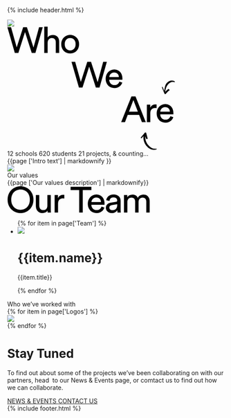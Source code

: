 {% include header.html %}
<div class="som-splash">
  <div class="som_splash__image-wrapper">
    <img class="som-splash__image" src="{{page ['Who we are splash image']}}">
  </div>
</div>
<div class="som-panel scroller left beige book">
  <div class="flex">
  <div class="som-left white">
    <div class="som-left-title">
      <svg width="389" height="285" viewBox="0 0 389 285" xmlns="http://www.w3.org/2000/svg" xmlns:xlink="http://www.w3.org/1999/xlink"><defs><path id="a" d="M0 0h37v40H0z"/><path id="b" d="M0 0h23v34H0z"/></defs><g fill="none" fill-rule="evenodd"><path d="M73.592 1.444h8.484L65.108 61h-8.484l-15.54-48.3L25.712 61H17.48L.26 1.444h8.484l13.104 46.62L36.8 1.444h8.652L60.74 48.568 73.592 1.444zM93.434 61h-7.896V.184h7.896V25.3c1.456-2.128 3.276-3.64 5.46-4.536a17.76 17.76 0 016.804-1.344c2.408 0 4.522.406 6.342 1.218 1.82.812 3.332 1.932 4.536 3.36 1.204 1.428 2.1 3.122 2.688 5.082.588 1.96.882 4.06.882 6.3V61h-7.896V36.724c0-1.4-.154-2.716-.462-3.948-.308-1.232-.84-2.31-1.596-3.234-.756-.924-1.736-1.652-2.94-2.184-1.204-.532-2.674-.798-4.41-.798-1.512 0-2.842.28-3.99.84a8.568 8.568 0 00-2.898 2.268c-.784.952-1.386 2.072-1.806 3.36-.42 1.288-.658 2.688-.714 4.2V61zm52.097-5.796c1.68 0 3.276-.308 4.788-.924 1.512-.616 2.856-1.54 4.032-2.772 1.176-1.232 2.1-2.744 2.772-4.536.672-1.792 1.008-3.864 1.008-6.216 0-2.352-.336-4.41-1.008-6.174-.672-1.764-1.596-3.262-2.772-4.494-1.176-1.232-2.52-2.156-4.032-2.772a12.568 12.568 0 00-4.788-.924c-1.68 0-3.276.308-4.788.924-1.512.616-2.856 1.54-4.032 2.772-1.176 1.232-2.1 2.73-2.772 4.494-.672 1.764-1.008 3.822-1.008 6.174 0 2.352.336 4.424 1.008 6.216.672 1.792 1.596 3.304 2.772 4.536 1.176 1.232 2.52 2.156 4.032 2.772 1.512.616 3.108.924 4.788.924zm0-35.868c3.024 0 5.796.546 8.316 1.638 2.52 1.092 4.704 2.59 6.552 4.494 1.848 1.904 3.276 4.158 4.284 6.762 1.008 2.604 1.512 5.446 1.512 8.526s-.504 5.936-1.512 8.568c-1.008 2.632-2.436 4.9-4.284 6.804-1.848 1.904-4.032 3.402-6.552 4.494-2.52 1.092-5.292 1.638-8.316 1.638-3.024 0-5.796-.546-8.316-1.638-2.52-1.092-4.704-2.59-6.552-4.494-1.848-1.904-3.276-4.172-4.284-6.804-1.008-2.632-1.512-5.488-1.512-8.568 0-3.08.504-5.922 1.512-8.526s2.436-4.858 4.284-6.762c1.848-1.904 4.032-3.402 6.552-4.494 2.52-1.092 5.292-1.638 8.316-1.638zm76.396 62.108h8.484L213.443 141h-8.484l-15.54-48.3-15.372 48.3h-8.232l-17.22-59.556h8.484l13.104 46.62 14.952-46.62h8.652l15.288 47.124 12.852-47.124zm36.221 35.196c-.112-2.912-1.092-5.362-2.94-7.35-1.848-1.988-4.564-2.982-8.148-2.982-1.68 0-3.178.294-4.494.882-1.316.588-2.436 1.372-3.36 2.352a12.104 12.104 0 00-2.226 3.318 10.13 10.13 0 00-.924 3.78h22.092zm7.98 12.852a17.735 17.735 0 01-2.478 4.998 17.97 17.97 0 01-3.948 4.032c-1.54 1.148-3.29 2.058-5.25 2.73-1.96.672-4.116 1.008-6.468 1.008-2.688 0-5.264-.476-7.728-1.428a18.87 18.87 0 01-6.51-4.2c-1.876-1.848-3.36-4.116-4.452-6.804-1.092-2.688-1.638-5.74-1.638-9.156 0-3.192.532-6.09 1.596-8.694 1.064-2.604 2.478-4.844 4.242-6.72a18.787 18.787 0 016.174-4.368 17.946 17.946 0 017.308-1.554c3.08 0 5.838.518 8.274 1.554 2.436 1.036 4.466 2.478 6.09 4.326 1.624 1.848 2.87 4.074 3.738 6.678.868 2.604 1.302 5.474 1.302 8.61 0 .504-.014.98-.042 1.428a8.46 8.46 0 01-.126 1.092h-30.408c.056 1.792.392 3.444 1.008 4.956.616 1.512 1.47 2.814 2.562 3.906a11.267 11.267 0 003.864 2.52c1.484.588 3.066.882 4.746.882 3.304 0 5.824-.784 7.56-2.352 1.736-1.568 2.996-3.5 3.78-5.796l6.804 2.352zm38.914 74.876h-26.376l-6.3 16.632h-8.82l23.688-59.556h9.492L320.414 221h-8.904l-6.468-16.632zm-23.436-7.644h20.496l-10.332-26.712-10.164 26.712zm63.857-8.148a24.342 24.342 0 00-3.444-.252c-3.304 0-5.978.966-8.022 2.898-2.044 1.932-3.066 5.11-3.066 9.534V221h-7.896v-40.404h7.728v7.056c.728-1.568 1.582-2.842 2.562-3.822.98-.98 2.002-1.764 3.066-2.352a11.354 11.354 0 013.276-1.218 16.294 16.294 0 013.192-.336c.56 0 1.078.028 1.554.084.476.056.826.112 1.05.168v8.4zm30.678 8.064c-.112-2.912-1.092-5.362-2.94-7.35-1.848-1.988-4.564-2.982-8.148-2.982-1.68 0-3.178.294-4.494.882-1.316.588-2.436 1.372-3.36 2.352a12.104 12.104 0 00-2.226 3.318 10.13 10.13 0 00-.924 3.78h22.092zm7.98 12.852a17.735 17.735 0 01-2.478 4.998 17.97 17.97 0 01-3.948 4.032c-1.54 1.148-3.29 2.058-5.25 2.73-1.96.672-4.116 1.008-6.468 1.008-2.688 0-5.264-.476-7.728-1.428a18.87 18.87 0 01-6.51-4.2c-1.876-1.848-3.36-4.116-4.452-6.804-1.092-2.688-1.638-5.74-1.638-9.156 0-3.192.532-6.09 1.596-8.694 1.064-2.604 2.478-4.844 4.242-6.72a18.787 18.787 0 016.174-4.368 17.946 17.946 0 017.308-1.554c3.08 0 5.838.518 8.274 1.554 2.436 1.036 4.466 2.478 6.09 4.326 1.624 1.848 2.87 4.074 3.738 6.678.868 2.604 1.302 5.474 1.302 8.61 0 .504-.014.98-.042 1.428-.028.448-.07.812-.126 1.092h-30.408c.056 1.792.392 3.444 1.008 4.956.616 1.512 1.47 2.814 2.562 3.906a11.267 11.267 0 003.864 2.52c1.484.588 3.066.882 4.746.882 3.304 0 5.824-.784 7.56-2.352 1.736-1.568 2.996-3.5 3.78-5.796l6.804 2.352z" fill="#000" fill-rule="nonzero"/><g transform="scale(1 -1) rotate(-63 65.716 -357.181)"><mask id="c" fill="#fff"><use xlink:href="#b"/></mask><path d="M15.562 12.113c-.163.854.128 1.726 1.063 1.954.898.219 1.85.206 2.697.286.124-1.343.042-2.364.333-3.259.794-2.44 1.74-4.83 2.635-7.236.199-.534.498-1.038.636-1.585.325-1.28-.452-2.351-1.75-2.269-3.145.2-6.286.483-9.424.773-1.997.184-3.993.402-5.977.688-.67.097-1.5.235-1.41 1.399 3.485.6 6.889-.317 10.566-.712-.338.278-.483.401-.631.52-2.558 2.043-5.142 4.053-7.669 6.135C3.001 11.797.917 15.71.197 20.392c-.78 5.074.754 9.285 4.61 12.59 1.026.88 2.213 1.186 3.62.932-.12-.235-.152-.356-.227-.436-4.443-4.73-5.22-10.09-2.751-16.072 2.367-5.737 6.633-9.755 11.406-13.334.231-.174.5-.297.964-.567-.369 1.082-.715 1.907-.93 2.767-.484 1.936-.953 3.88-1.327 5.841" fill="#000" mask="url(#c)"/></g><path d="M309.708 255.456c2.55-2.985 5.114-5.957 7.671-8.935.167-.195.385-.387.452-.616.38-1.28 1.47-.801 2.294-.88.853-.082 1.205.495 1.371 1.25.156.71.401 1.402.585 2.106.869 3.312 1.766 6.618 2.573 9.945.272 1.121-.391 1.729-1.572 1.74-1.438.013-1.897-1.053-2.296-2.065-.511-1.294-.863-2.648-1.284-3.976l-.152.031c-.015.206-.036.411-.045.617-.336 7.638 2.465 14.237 7.37 19.941 4.528 5.264 10.095 8.723 17.581 7.854.533-.062 1.093.094 1.744.159-.528 1.234-1.391 1.738-2.528 1.961-5.365 1.054-10.263.077-14.896-2.832-7.84-4.92-15.241-16.39-13.248-28.622-.431.51-.74.916-1.091 1.282-1.136 1.185-2.234 2.413-3.467 3.493-.35.307-1.108.165-1.68.228-.027-.533-.151-1.084-.053-1.593.076-.392.393-.763.67-1.088" fill="#000"/></g></svg>
    </div>
    <div class="som-left_numbers">
    <span>12  schools</span>
    <span>620 students</span>
    <span>21 projects,</span>
    <span>& counting…</span>
    </div>
  </div>
  <div class="som-right">
    <div class="som-scroll-text left bottom">
      {{page ['Intro text'] | markdownify }}
    </div>
  </div>
  </div>
</div>
<div class="som-panel scroller left white">
  <div class="flex">
  <div class="som-left">
    <img src="{{page ['Our Values Image']}}">
  </div>
  <div class="som-right">
    <div class="som-scroll-text">
      <div class="som-scroll-sub-head">
        Our values
      </div>
      {{page ['Our values description'] | markdownify}}
    </div>
  </div>
  </div>
</div>
<div class="som-panel scroller left team blue">
  <div class="flex">
  <div class="som-left">
  <div class="som-left-title centred">
    <svg width="330" height="63" viewBox="0 0 330 63" xmlns="http://www.w3.org/2000/svg"><path d="M9.18 31.18c0 3.864.602 7.266 1.806 10.206 1.204 2.94 2.8 5.404 4.788 7.392 1.988 1.988 4.27 3.472 6.846 4.452 2.576.98 5.264 1.47 8.064 1.47 2.744 0 5.418-.49 8.022-1.47s4.9-2.464 6.888-4.452c1.988-1.988 3.584-4.452 4.788-7.392 1.204-2.94 1.806-6.342 1.806-10.206s-.602-7.266-1.806-10.206c-1.204-2.94-2.8-5.39-4.788-7.35a19.48 19.48 0 00-6.888-4.41 22.599 22.599 0 00-8.022-1.47c-2.8 0-5.488.49-8.064 1.47a19.566 19.566 0 00-6.846 4.41c-1.988 1.96-3.584 4.41-4.788 7.35-1.204 2.94-1.806 6.342-1.806 10.206zm-8.4 0c0-4.984.854-9.394 2.562-13.23 1.708-3.836 3.962-7.07 6.762-9.702a28.978 28.978 0 019.576-6.006C23.264.87 26.932.184 30.684.184s7.42.686 11.004 2.058a28.978 28.978 0 019.576 6.006c2.8 2.632 5.054 5.866 6.762 9.702 1.708 3.836 2.562 8.246 2.562 13.23s-.854 9.408-2.562 13.272c-1.708 3.864-3.962 7.112-6.762 9.744a28.978 28.978 0 01-9.576 6.006c-3.584 1.372-7.252 2.058-11.004 2.058s-7.42-.686-11.004-2.058a28.978 28.978 0 01-9.576-6.006c-2.8-2.632-5.054-5.88-6.762-9.744C1.634 40.588.78 36.164.78 31.18zm92.418 24.948c-1.12 2.128-2.8 3.682-5.04 4.662s-4.536 1.47-6.888 1.47c-2.352 0-4.466-.42-6.342-1.26-1.876-.84-3.458-1.988-4.746-3.444-1.288-1.456-2.282-3.164-2.982-5.124-.7-1.96-1.05-4.088-1.05-6.384V20.596h7.896v24.276c0 1.4.168 2.73.504 3.99.336 1.26.868 2.366 1.596 3.318.728.952 1.666 1.708 2.814 2.268 1.148.56 2.562.84 4.242.84 3.192 0 5.586-.952 7.182-2.856s2.394-4.396 2.394-7.476v-24.36h7.896v32.928c0 1.624.042 3.094.126 4.41.084 1.316.182 2.338.294 3.066h-7.56c-.112-.448-.196-1.162-.252-2.142-.056-.98-.084-1.89-.084-2.73zm38.825-27.552a24.342 24.342 0 00-3.444-.252c-3.304 0-5.978.966-8.022 2.898-2.044 1.932-3.066 5.11-3.066 9.534V61h-7.896V20.596h7.728v7.056c.728-1.568 1.582-2.842 2.562-3.822.98-.98 2.002-1.764 3.066-2.352a11.354 11.354 0 013.276-1.218 16.295 16.295 0 013.192-.336c.56 0 1.078.028 1.554.084.476.056.826.112 1.05.168v8.4zm42.623-19.488V61h-8.232V9.088h-19.908V1.444h48.048v7.644h-19.908zm42.186 27.552c-.112-2.912-1.092-5.362-2.94-7.35-1.848-1.988-4.564-2.982-8.148-2.982-1.68 0-3.178.294-4.494.882-1.316.588-2.436 1.372-3.36 2.352a12.104 12.104 0 00-2.226 3.318 10.13 10.13 0 00-.924 3.78h22.092zm7.98 12.852a17.735 17.735 0 01-2.478 4.998 17.97 17.97 0 01-3.948 4.032c-1.54 1.148-3.29 2.058-5.25 2.73-1.96.672-4.116 1.008-6.468 1.008-2.688 0-5.264-.476-7.728-1.428a18.87 18.87 0 01-6.51-4.2c-1.876-1.848-3.36-4.116-4.452-6.804-1.092-2.688-1.638-5.74-1.638-9.156 0-3.192.532-6.09 1.596-8.694 1.064-2.604 2.478-4.844 4.242-6.72a18.787 18.787 0 016.174-4.368 17.946 17.946 0 017.308-1.554c3.08 0 5.838.518 8.274 1.554 2.436 1.036 4.466 2.478 6.09 4.326 1.624 1.848 2.87 4.074 3.738 6.678.868 2.604 1.302 5.474 1.302 8.61 0 .504-.014.98-.042 1.428-.028.448-.07.812-.126 1.092h-30.408c.056 1.792.392 3.444 1.008 4.956.616 1.512 1.47 2.814 2.562 3.906a11.267 11.267 0 003.864 2.52c1.484.588 3.066.882 4.746.882 3.304 0 5.824-.784 7.56-2.352 1.736-1.568 2.996-3.5 3.78-5.796l6.804 2.352zm3.294.672c0-1.792.308-3.402.924-4.83.616-1.428 1.47-2.646 2.562-3.654 1.092-1.008 2.394-1.82 3.906-2.436a22.267 22.267 0 014.872-1.344l10.92-1.596c1.232-.168 2.058-.532 2.478-1.092.42-.56.63-1.204.63-1.932 0-1.96-.686-3.654-2.058-5.082-1.372-1.428-3.598-2.142-6.678-2.142-2.8 0-4.956.77-6.468 2.31-1.512 1.54-2.408 3.486-2.688 5.838l-7.56-1.764a13.863 13.863 0 011.722-5.292 14.16 14.16 0 013.57-4.158c1.456-1.148 3.15-2.044 5.082-2.688 1.932-.644 3.99-.966 6.174-.966 3.024 0 5.6.406 7.728 1.218 2.128.812 3.864 1.89 5.208 3.234a12.16 12.16 0 012.94 4.704 17.19 17.19 0 01.924 5.628v20.244c0 1.792.056 3.22.168 4.284.112 1.064.224 1.848.336 2.352h-7.728c-.112-.504-.21-1.176-.294-2.016-.084-.84-.126-1.988-.126-3.444-.448.728-1.036 1.484-1.764 2.268-.728.784-1.624 1.512-2.688 2.184-1.064.672-2.31 1.218-3.738 1.638-1.428.42-3.038.63-4.83.63-2.072 0-3.934-.336-5.586-1.008-1.652-.672-3.066-1.554-4.242-2.646a11.53 11.53 0 01-2.73-3.822 11.295 11.295 0 01-.966-4.62zm14.616 5.46c1.624 0 3.15-.21 4.578-.63 1.428-.42 2.66-1.092 3.696-2.016 1.036-.924 1.862-2.156 2.478-3.696.616-1.54.924-3.402.924-5.586v-1.848l-12.348 1.848c-1.68.28-3.08.91-4.2 1.89-1.12.98-1.68 2.366-1.68 4.158 0 1.512.588 2.87 1.764 4.074 1.176 1.204 2.772 1.806 4.788 1.806zM270.039 61V20.596h7.56v5.376c1.288-2.24 3.066-3.892 5.334-4.956 2.268-1.064 4.578-1.596 6.93-1.596 2.52 0 4.886.616 7.098 1.848 2.212 1.232 3.878 3.164 4.998 5.796 1.624-2.912 3.64-4.914 6.048-6.006 2.408-1.092 4.9-1.638 7.476-1.638 1.736 0 3.444.308 5.124.924a12.82 12.82 0 014.494 2.814c1.316 1.26 2.366 2.856 3.15 4.788.784 1.932 1.176 4.214 1.176 6.846V61h-7.812V35.632c0-2.632-.686-4.83-2.058-6.594-1.372-1.764-3.542-2.646-6.51-2.646-2.8 0-5.054.966-6.762 2.898-1.708 1.932-2.562 4.354-2.562 7.266V61h-7.896V35.632c0-2.632-.672-4.83-2.016-6.594-1.344-1.764-3.528-2.646-6.552-2.646-2.856 0-5.138.952-6.846 2.856-1.708 1.904-2.562 4.368-2.562 7.392V61h-7.812z" fill="#000" fill-rule="nonzero"/></svg>
  </div>
  </div>
  <div class="som-right white">
    <div class="som-scroll-text">
      <div class="som-team-grid">
      <ul>
      {% for item in page['Team']  %}
          <li class="team">
            <img src="{{item.image}}">
            <h1>{{item.name}}</h1>
            <p>{{item.title}}</p>
          </li>
      {% endfor %}
      </ul>
      </div>
    </div>
  </div>
  </div>
</div>
<div class="som-panel white">
  <div class="som-wrapper">
  <div class="som-sub-head">
    Who we’ve worked with
  </div>
  <div class="flex logos">
  {% for item in page['Logos']  %}
      <div class="logo"><img src="{{item.Logo}}"></div>
  {% endfor %}
  </div>
  <div class="circle team">
    <div class="circle-text">
    <h1>Stay Tuned</h1>
    <p>To find out about some of the projects we’ve been collaborating on with our partners, head  to our News & Events page, or comtact us to find out how we can collaborate.</p>
    <div class="links flex">
      <a href="">NEWS & EVENTS </a>
      <a href="">CONTACT US</a>
    </div>
    </div>
  </div>
  </div>
</div>
{% include footer.html %}

